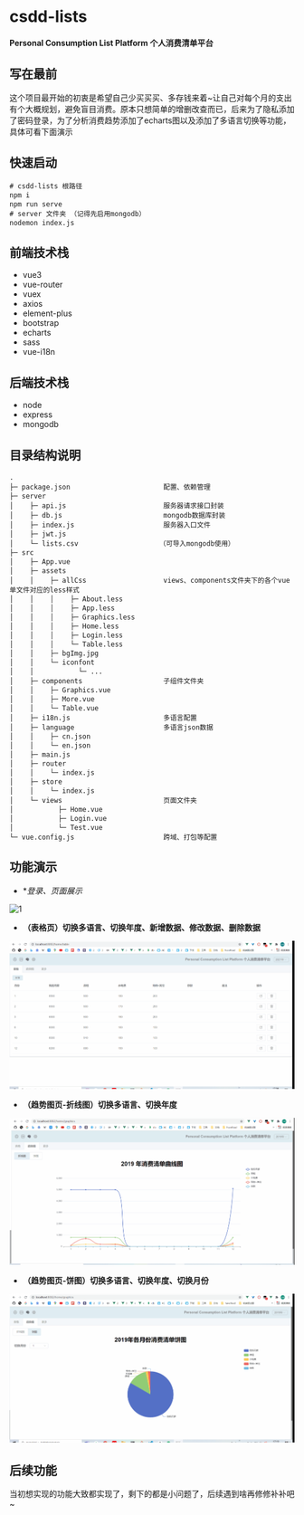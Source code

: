 # csdd-lists

**Personal Consumption List Platform 个人消费清单平台**

## 写在最前

这个项目最开始的初衷是希望自己少买买买、多存钱来着~让自己对每个月的支出有个大概规划，避免盲目消费。原本只想简单的增删改查而已，后来为了隐私添加了密码登录，为了分析消费趋势添加了echarts图以及添加了多语言切换等功能，具体可看下面演示

## 快速启动

```
# csdd-lists 根路径
npm i 
npm run serve
# server 文件夹 （记得先启用mongodb）
nodemon index.js
```

## 前端技术栈

- vue3
- vue-router
- vuex
- axios
- element-plus
- bootstrap
- echarts
- sass
- vue-i18n

## 后端技术栈

- node
- express
- mongodb

## 目录结构说明

```
.
├─ package.json                       配置、依赖管理
├─ server                             
│    ├─ api.js                        服务器请求接口封装
│    ├─ db.js                         mongodb数据库封装
│    ├─ index.js                      服务器入口文件
│    ├─ jwt.js
│    └─ lists.csv                    （可导入mongodb使用）
├─ src
│    ├─ App.vue
│    ├─ assets
│    │    ├─ allCss                   views、components文件夹下的各个vue单文件对应的less样式
│    │    │    ├─ About.less
│    │    │    ├─ App.less
│    │    │    ├─ Graphics.less
│    │    │    ├─ Home.less
│    │    │    ├─ Login.less
│    │    │    └─ Table.less
│    │    ├─ bgImg.jpg
│    │    └─ iconfont
│    │           └─ ...
│    ├─ components                    子组件文件夹
│    │    ├─ Graphics.vue
│    │    ├─ More.vue
│    │    └─ Table.vue
│    ├─ i18n.js                       多语言配置
│    ├─ language                      多语言json数据
│    │    ├─ cn.json
│    │    └─ en.json
│    ├─ main.js
│    ├─ router
│    │    └─ index.js
│    ├─ store
│    │    └─ index.js
│    └─ views                         页面文件夹
│           ├─ Home.vue
│           ├─ Login.vue
│           └─ Test.vue
└─ vue.config.js                      跨域、打包等配置
```

## 功能演示

- **登录、页面展示*

![1](README.assets/1.gif)

- **（表格页）切换多语言、切换年度、新增数据、修改数据、删除数据**

![2](README.assets/2.gif)

- **（趋势图页-折线图）切换多语言、切换年度**

![3](README.assets/3.gif)

- **（趋势图页-饼图）切换多语言、切换年度、切换月份**

![4](README.assets/4.gif)

## 后续功能

当初想实现的功能大致都实现了，剩下的都是小问题了，后续遇到啥再修修补补吧~
